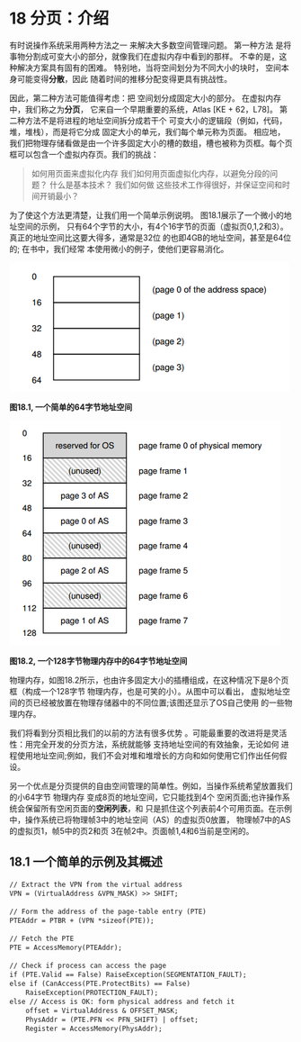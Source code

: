# 18 分页：介绍


有时说操作系统采用两种方法之一
来解决大多数空间管理问题。 第一种方法
是将事物分割成可变大小的部分，就像我们在虚拟内存中看到的那样。 不幸的是，这种解决方案具有固有的困难。 特别地，当将空间划分为不同大小的块时，
空间本身可能变得**分散**，因此
随着时间的推移分配变得更具有挑战性。

因此，第二种方法可能值得考虑：把
空间划分成固定大小的部分。 在虚拟内存中，我们称之为**分页**，
它来自一个早期重要的系统，Atlas [KE + 62，L78]。
第二种方法不是将进程的地址空间拆分成若干个
可变大小的逻辑段（例如，代码，堆，堆栈），而是将它分成
固定大小的单元，我们每个单元称为页面。 相应地，我们把物理存储看做是由一个许多固定大小的槽的数组，槽也被称为页框。每个页框可以包含一个虚拟内存页。我们的挑战：

> 如何用页面来虚拟化内存
> 我们如何用页面虚拟化内存，以避免分段的问题？ 什么是基本技术？ 我们如何做
这些技术工作得很好，并保证空间和时间开销最小？

为了使这个方法更清楚，让我们用一个简单示例说明。 图18.1展示了一个微小的地址空间的示例，
只有64个字节的大小，有4个16字节的页面（虚拟页0,1,2和3）。 真正的地址空间比这要大得多，通常是32位
的也即4GB的地址空间，甚至是64位的; 在书中，我们经常
本使用微小的例子，使他们更容易消化。

![](/images/18_1.png)

**图18.1, 一个简单的64字节地址空间**

![](/images/18_2.png)

**图18.2, 一个128字节物理内存中的64字节地址空间**

物理内存，如图18.2所示，也由许多固定大小的插槽组成，在这种情况下是8个页框（构成一个128字节
物理内存，也是可笑的小）。从图中可以看出，
虚拟地址空间的页已经被放置在物理存储器中的不同位置;该图还显示了OS自己使用
的一些物理内存。

我们将看到分页相比我们的以前的方法有很多优势
。可能最重要的改进将是灵活性：用完全开发的分页方法，系统就能够
支持地址空间的有效抽象，无论如何
进程使用地址空间;例如，我们不会对堆和堆增长的方向和如何使用它们作出任何假设。

另一个优点是分页提供的自由空间管理的简单性。例如，当操作系统希望放置我们的小64字节
物理内存
变成8页的地址空间，它只能找到4个
空闲页面;也许操作系统会保留所有空闲页面的**空闲列表**，和
只是抓住这个列表前4个可用页面。在示例中，操作系统已将物理帧3中的地址空间（AS）的虚拟页0放置，
物理帧7中的AS的虚拟页1，帧5中的页2和页
3在帧2中。页面帧1,4和6当前是空闲的。



## 18.1 一个简单的示例及其概述
```
// Extract the VPN from the virtual address
VPN = (VirtualAddress &VPN_MASK) >> SHIFT;

// Form the address of the page-table entry (PTE)
PTEAddr = PTBR + (VPN *sizeof(PTE));

// Fetch the PTE
PTE = AccessMemory(PTEAddr);

// Check if process can access the page
if (PTE.Valid == False) RaiseException(SEGMENTATION_FAULT);
else if (CanAccess(PTE.ProtectBits) == False)
    RaiseException(PROTECTION_FAULT);
else // Access is OK: form physical address and fetch it
    offset = VirtualAddress & OFFSET_MASK;
    PhysAddr = (PTE.PFN << PFN_SHIFT) | offset;
    Register = AccessMemory(PhysAddr);

```